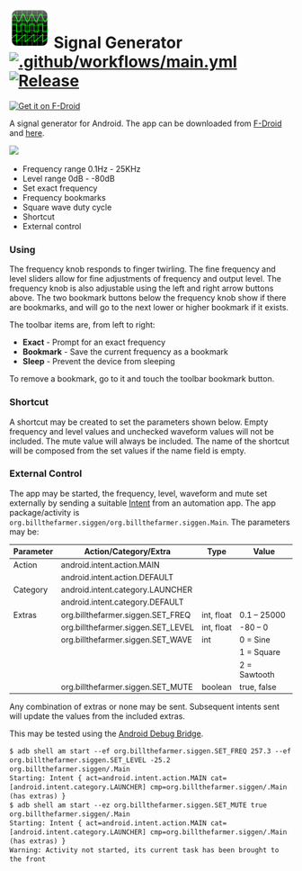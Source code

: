 # ![Logo](src/main/res/drawable-hdpi/ic_launcher.png) Signal Generator [![.github/workflows/main.yml](https://github.com/billthefarmer/sig-gen/workflows/.github/workflows/build.yml/badge.svg)](https://github.com/billthefarmer/sig-gen/actions) [![Release](https://img.shields.io/github/release/billthefarmer/sig-gen.svg?logo=github)](https://github.com/billthefarmer/sig-gen/releases)
[<img src="https://fdroid.gitlab.io/artwork/badge/get-it-on.svg" alt="Get it on F-Droid" height="80">](https://f-droid.org/packages/org.billthefarmer.siggen)

A signal generator for Android. The app can be downloaded from [F-Droid](https://f-droid.org/packages/org.billthefarmer.siggen)
and [here](https://github.com/billthefarmer/sig-gen/releases).

![](https://github.com/billthefarmer/billthefarmer.github.io/raw/master/images/SigGen.png)

 *  Frequency range 0.1Hz - 25KHz
 *  Level range 0dB - -80dB
 *  Set exact frequency
 *  Frequency bookmarks
 *  Square wave duty cycle
 *  Shortcut
 *  External control

### Using
The frequency knob responds to finger twirling. The fine frequency and
level sliders allow for fine adjustments of frequency and output
level. The frequency knob is also adjustable using the left and right
arrow buttons above. The two bookmark buttons below the frequency knob
show if there are bookmarks, and will go to the next lower or higher
bookmark if it exists.

The toolbar items are, from left to right:
 * **Exact** - Prompt for an exact frequency
 * **Bookmark** - Save the current frequency as a bookmark
 * **Sleep** - Prevent the device from sleeping
 
To remove a bookmark, go to it and touch the toolbar bookmark button.

### Shortcut
A shortcut may be created to set the parameters shown below. Empty
frequency and level values and unchecked waveform values will not be
included. The mute value will always be included. The name of the
shortcut will be composed from the set values if the name field is
empty.

### External Control
The app may be started, the frequency, level, waveform and mute set
externally by sending a suitable
[Intent](https://developer.android.com/reference/android/content/Intent)
from an automation app. The app package/activity is
`org.billthefarmer.siggen/org.billthefarmer.siggen.Main`. The
parameters may be:

| Parameter | Action/Category/Extra | Type | Value |
| --------- | --------------------- | ---- | ----- |
| Action | android.intent.action.MAIN |
| | android.intent.action.DEFAULT |
| Category | android.intent.category.LAUNCHER |
| | android.intent.category.DEFAULT |
| Extras | org.billthefarmer.siggen.SET_FREQ | int, float | 0.1 &ndash; 25000 |
| | org.billthefarmer.siggen.SET_LEVEL | int, float | -80 &ndash; 0 |
| | org.billthefarmer.siggen.SET_WAVE | int | 0 = Sine |
| | | | 1 = Square |
| | | | 2 = Sawtooth |
| | org.billthefarmer.siggen.SET_MUTE | boolean | true, false |

Any combination of extras or none may be sent. Subsequent intents sent
will update the values from the included extras.

This may be tested using the [Android Debug
Bridge](https://developer.android.com/studio/command-line/adb#am).
```shell
$ adb shell am start --ef org.billthefarmer.siggen.SET_FREQ 257.3 --ef org.billthefarmer.siggen.SET_LEVEL -25.2 org.billthefarmer.siggen/.Main
Starting: Intent { act=android.intent.action.MAIN cat=[android.intent.category.LAUNCHER] cmp=org.billthefarmer.siggen/.Main (has extras) }
$ adb shell am start --ez org.billthefarmer.siggen.SET_MUTE true org.billthefarmer.siggen/.Main
Starting: Intent { act=android.intent.action.MAIN cat=[android.intent.category.LAUNCHER] cmp=org.billthefarmer.siggen/.Main (has extras) }
Warning: Activity not started, its current task has been brought to the front
```
